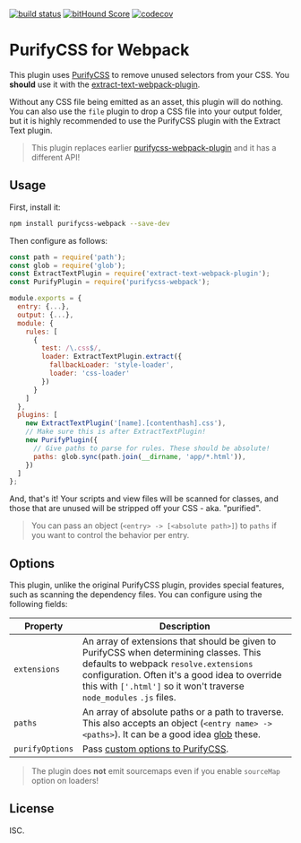 [![build status](https://secure.travis-ci.org/webpack-contrib/purifycss-webpack.svg)](http://travis-ci.org/webpack-contrib/purifycss-webpack) [![bitHound Score](https://www.bithound.io/github/webpack-contrib/purifycss-webpack/badges/score.svg)](https://www.bithound.io/github/webpack-contrib/purifycss-webpack) [![codecov](https://codecov.io/gh/webpack-contrib/purifycss-webpack/branch/master/graph/badge.svg)](https://codecov.io/gh/webpack-contrib/purifycss-webpack)

# PurifyCSS for Webpack

This plugin uses [PurifyCSS](https://github.com/purifycss/purifycss) to remove unused selectors from your CSS. You **should** use it with the [extract-text-webpack-plugin](https://www.npmjs.com/package/extract-text-webpack-plugin).

Without any CSS file being emitted as an asset, this plugin will do nothing. You can also use the `file` plugin to drop a CSS file into your output folder, but it is highly recommended to use the PurifyCSS plugin with the Extract Text plugin.

> This plugin replaces earlier [purifycss-webpack-plugin](https://www.npmjs.com/package/purifycss-webpack-plugin) and it has a different API!

## Usage

First, install it:

```bash
npm install purifycss-webpack --save-dev
```

Then configure as follows:

```javascript
const path = require('path');
const glob = require('glob');
const ExtractTextPlugin = require('extract-text-webpack-plugin');
const PurifyPlugin = require('purifycss-webpack');

module.exports = {
  entry: {...},
  output: {...},
  module: {
    rules: [
      {
        test: /\.css$/,
        loader: ExtractTextPlugin.extract({
          fallbackLoader: 'style-loader',
          loader: 'css-loader'
        })
      }
    ]
  },
  plugins: [
    new ExtractTextPlugin('[name].[contenthash].css'),
    // Make sure this is after ExtractTextPlugin!
    new PurifyPlugin({
      // Give paths to parse for rules. These should be absolute!
      paths: glob.sync(path.join(__dirname, 'app/*.html')),
    })
  ]
};
```

And, that's it! Your scripts and view files will be scanned for classes, and those that are unused will be stripped off your CSS - aka. "purified".

> You can pass an object (`<entry> -> [<absolute path>]`) to `paths` if you want to control the behavior per entry.

## Options

This plugin, unlike the original PurifyCSS plugin, provides special features, such as scanning the dependency files. You can configure using the following fields:

| Property            | Description
|---------------------|------------
| `extensions` | An array of extensions that should be given to PurifyCSS when determining classes. This defaults to webpack `resolve.extensions` configuration. Often it's a good idea to override this with `['.html']` so it won't traverse `node_modules` `.js` files.
| `paths`             | An array of absolute paths or a path to traverse. This also accepts an object (`<entry name> -> <paths>`). It can be a good idea [glob](http://npmjs.org/glob) these.
| `purifyOptions`     | Pass [custom options to PurifyCSS](https://github.com/purifycss/purifycss#the-optional-options-argument).

> The plugin does **not** emit sourcemaps even if you enable `sourceMap` option on loaders!

## License

ISC.
